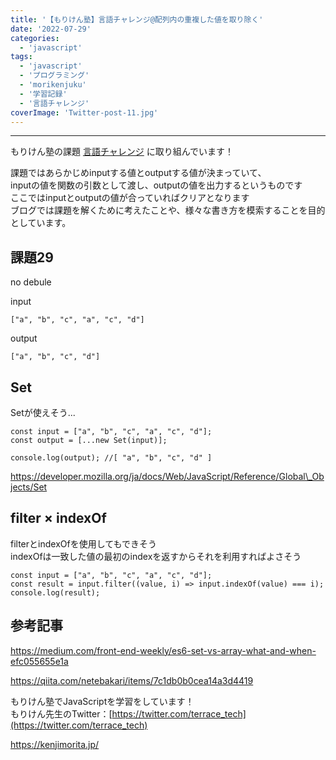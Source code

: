 ```yaml
---
title: '【もりけん塾】言語チャレンジ@配列内の重複した値を取り除く'
date: '2022-07-29'
categories:
  - 'javascript'
tags:
  - 'javascript'
  - 'プログラミング'
  - 'morikenjuku'
  - '学習記録'
  - '言語チャレンジ'
coverImage: 'Twitter-post-11.jpg'
---
```


---

もりけん塾の課題 [言語チャレンジ](https://github.com/kenmori/handsonFrontend/blob/master/work/basic/Work.md) に取り組んでいます！

課題ではあらかじめinputする値とoutputする値が決まっていて、  
inputの値を関数の引数として渡し、outputの値を出力するというものです  
ここではinputとoutputの値が合っていればクリアとなります  
ブログでは課題を解くために考えたことや、様々な書き方を模索することを目的としています。

## 課題29

no debule

input

```
["a", "b", "c", "a", "c", "d"]
```

output

```
["a", "b", "c", "d"]
```

## Set

Setが使えそう...

```
const input = ["a", "b", "c", "a", "c", "d"];
const output = [...new Set(input)];

console.log(output); //[ "a", "b", "c", "d" ]
```

https://developer.mozilla.org/ja/docs/Web/JavaScript/Reference/Global\_Objects/Set

## filter × indexOf

filterとindexOfを使用してもできそう  
indexOfは一致した値の最初のindexを返すからそれを利用すればよさそう

```
const input = ["a", "b", "c", "a", "c", "d"];
const result = input.filter((value, i) => input.indexOf(value) === i);
console.log(result);
```

## 参考記事

https://medium.com/front-end-weekly/es6-set-vs-array-what-and-when-efc055655e1a

https://qiita.com/netebakari/items/7c1db0b0cea14a3d4419

もりけん塾でJavaScriptを学習をしています！  
もりけん先生のTwitter：[https://twitter.com/terrace_tech](https://twitter.com/terrace_tech)

https://kenjimorita.jp/
